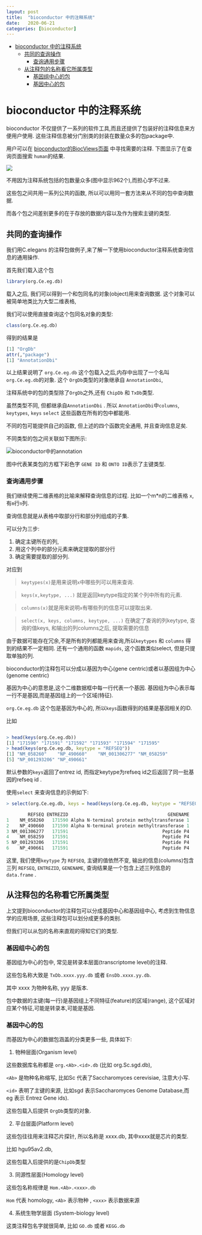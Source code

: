 ```yaml
---
layout: post
title:  "bioconductor 中的注释系统"
date:   2020-06-21
categories: [bioconductor]
---
```


- [bioconductor 中的注释系统](#bioconductor-中的注释系统)
  - [共同的查询操作](#共同的查询操作)
    - [查询通用步骤](#查询通用步骤)
  - [从注释包的名称看它所属类型](#从注释包的名称看它所属类型)
    - [基因组中心的包](#基因组中心的包)
    - [基因中心的包](#基因中心的包)

# bioconductor 中的注释系统

bioconductor 不仅提供了一系列的软件工具,而且还提供了包装好的注释信息来方便用户使用.
这些注释信息被分门别类的封装在数量众多的包package中. 

用户可以在 [bioconductor的BiocViews页面](https://www.bioconductor.org/packages/release/BiocViews.html#___AnnotationData) 中寻找需要的注释. 下图显示了在查询页面搜索 `human`的结果. 

![](/assets/img/bioconductor_注释查询页面.jpg)

不用因为注释系统包括的包数量众多(图中显示962个),而担心学不过来. 

这些包之间共用一系列公共的函数, 所以可以用同一套方法来从不同的包中查询数据. 

而各个包之间差别更多的在于存放的数据内容以及作为搜索主键的类型. 

## 共同的查询操作 ##

我们用C.elegans 的注释包做例子,来了解一下使用bioconductor注释系统查询信息的通用操作. 

首先我们载入这个包
```R
library(org.Ce.eg.db)
```

载入之后, 我们可以得到一个和包同名的对象(object)用来查询数据. 这个对象可以被简单地类比为大型二维表格, 

我们可以使用直接查询这个包同名对象的类型:

```R
class(org.Ce.eg.db)
```

得到的结果是

```R
[1] "OrgDb"
attr(,"package")
[1] "AnnotationDbi"
```

以上结果说明了 `org.Ce.eg.db` 这个包载入之后,内存中出现了一个名叫`org.Ce.eg.db`的对象. 这个 `OrgDb`类型的对象继承自 `AnnotationDbi`, 

注释系统中的包的类型除了`OrgDb`之外,还有 `ChipDb` 和 `TxDb`类型. 

虽然类型不同, 但都继承自`AnnotationDbi` . 所以 `AnnotationDbi`中`columns`, `keytypes`, `keys` `select` 这些函数在所有的包中都能用. 

不同的包可能提供自己的函数, 但上述的四个函数完全通用, 并且查询信息足矣.

不同类型的包之间关联如下图所示: 

![bioconductor中的annotation](/assets/img/bioconductor中的annotation结构.jpg)

图中代表某类包的方框下彩色字 `GENE ID` 和 `ONTO ID`表示了主键类型. 

### 查询通用步骤 ###

我们继续使用二维表格的比喻来解释查询信息的过程. 比如一个m*n的二维表格 `x`, 有`m`行`n`列. 

查询信息就是从表格中取部分行和部分列组成的子集.

可以分为三步:

1. 确定主键所在的列, 
2. 用这个列中的部分元素来确定提取的部分行 
3. 确定需要提取的部分列.

对应到

> `keytypes(x)`是用来说明`x`中哪些列可以用来查询. 

> `keys(x,keytype, ...)` 就是返回keytype指定的某个列中所有的元素. 

> `columns(x)`就是用来说明`x`有哪些列的信息可以提取出来. 


> `select(x, keys, columns, keytype, ...)`  在确定了查询的列keytype, 查询的值keys, 和输出的列columns之后, 提取需要的信息

由于数据可能存在冗余,不是所有的列都能用来查询,所以`keytypes` 和 `columns` 得到的结果不一定相同. 还有一个通用的函数 `mapids`, 这个函数类似select, 但是只提取单独的列. 

bioconductor的注释包可以分成以基因为中心(gene centric)或者以基因组为中心(genome centric)

基因为中心的意思是,这个二维数据框中每一行代表一个基因. 基因组为中心表示每一行不是基因,而是基因组上的一个区域(特征). 

`org.Ce.eg.db` 这个包是基因为中心的, 所以`keys`函数得到的结果是基因相关的ID.

比如 

```R

> head(keys(org.Ce.eg.db))
[1] "171590" "171591" "171592" "171593" "171594" "171595"
> head(keys(org.Ce.eg.db, keytype = "REFSEQ"))
[1] "NM_058260"    "NP_490660"    "NM_001306277" "NM_058259"   
[5] "NP_001293206" "NP_490661" 

```

默认参数的`keys`返回了entrez id, 而指定keytype为refseq id之后返回了同一批基因的refseq
 id . 

使用`select` 来查询信息的示例如下:

```R
> select(org.Ce.eg.db, keys = head(keys(org.Ce.eg.db, keytype = "REFSEQ")), keytype = "REFSEQ", columns = c("REFSEQ", "ENTREZID", "GENENAME"))

        REFSEQ ENTREZID                                     GENENAME
1    NM_058260   171590 Alpha N-terminal protein methyltransferase 1
2    NP_490660   171590 Alpha N-terminal protein methyltransferase 1
3 NM_001306277   171591                                   Peptide P4
4    NM_058259   171591                                   Peptide P4
5 NP_001293206   171591                                   Peptide P4
6    NP_490661   171591                                   Peptide P4
```

这里, 我们使用`keytype` 为 `REFSEQ`, 主键的值依然不变, 输出的信息(columns)包含三列 `REFSEQ`, `ENTREZID`, `GENENAME`, 查询结果是一个包含上述三列信息的`data.frame` . 





## 从注释包的名称看它所属类型 ##

上文提到bioconductor的注释包可以分成基因中心和基因组中心, 
考虑到生物信息学的应用场景, 这些注释包可以划分成更多的类别. 

但我们可以从包的名称来直观的得知它们的类型. 

### 基因组中心的包 ###

基因组为中心的包中, 常见是转录本层面(transcriptome level)的注释. 

这些包名称大致是 `TxDb.xxxx.yyy.db` 或者 `EnsDb.xxxx.yy.db`.

其中 xxxx 为物种名称, yyy 是版本. 

包中数据的主键(每一行)是基因组上不同特征(feature)的区域(range), 这个区域对应某个特征,可能是转录本,可能是基因. 


### 基因中心的包 ###

而基因为中心的数据包涵盖的分类更多一些, 具体如下: 

1. 物种层面(Organism level)

这些数据库名称都是  `org.<Ab>.<id>.db` (比如 org.Sc.sgd.db),  

`<Ab>` 是物种名称缩写, 比如Sc 代表了Saccharomyces cerevisiae, 注意大小写. 

`<id>` 表明了主键的来源, 比如sgd 表示Saccharomyces Genome Database,而 eg 表示 Entrez Gene ids).

这些包载入后提供 `OrgDb`类型的对象. 


2. 平台层面(Platform level)

这些包往往用来注释芯片探针, 所以名称是 xxxx.db, 其中xxxx就是芯片的类型. 

比如 hgu95av2.db, 

这些包载入后提供的是`ChipDb`类型

3. 同源性层面(Homology level)

这些包名称规律是 `Hom.<Ab>.<xxx>.db`

`Hom` 代表 homology,  `<Ab>` 表示物种  , `<xxx>` 表示数据来源

4. 系统生物学层面 (System-biology level)

这类注释包名字就很简单, 比如 `GO.db` 或者 `KEGG.db`









